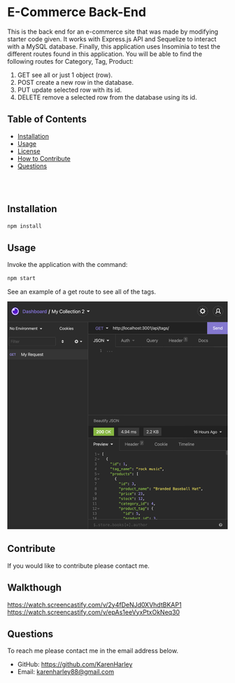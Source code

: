 
# E-Commerce Back-End
 This is the back end for an e-commerce site that was made by  modifying starter code given. It works with Express.js API and Sequelize to interact with a MySQL database. Finally, this application uses Insominia to test the different routes found in this application. You will be able to find the following routes for Category, Tag, Product:
 
 1. GET see all or just 1 object (row).
 2. POST create a new row in the database.
 3. PUT update selected row with its id. 
 4. DELETE remove a selected row from the database using its id.



   ## Table of Contents 

  - [Installation](#installation)
  - [Usage](#usage)
  - [License](#license)
  - [How to Contribute](#contribute)
  - [Questions](#questions)

<br/>
<br/>
  
  ## Installation
  ```zsh
  npm install
  ```
  ## Usage
  Invoke the application with the command: 
  ```zsh
npm start
  ```
 See an example of a get route to see all of the tags.


<p align="center">
  <img src="./pics/tags.png" alt="options">
</p>
  

  ## Contribute
  If you would like to contribute please contact me.
  ## Walkthough
 https://watch.screencastify.com/v/2y4fDeNJd0XVhdtBKAP1
 https://watch.screencastify.com/v/epAs1eeVyxPtxOkNeq30
  ## Questions
  To reach me please contact me in the email address below.

  - GitHub: https://github.com/KarenHarley
  - Email: karenharley88@gmail.com
    
    
  

